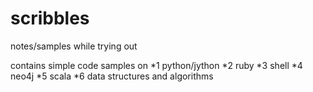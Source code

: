 scribbles
=========

notes/samples while trying out

contains simple code samples on 
*1 python/jython
*2 ruby
*3 shell
*4 neo4j
*5 scala
*6 data structures and algorithms
